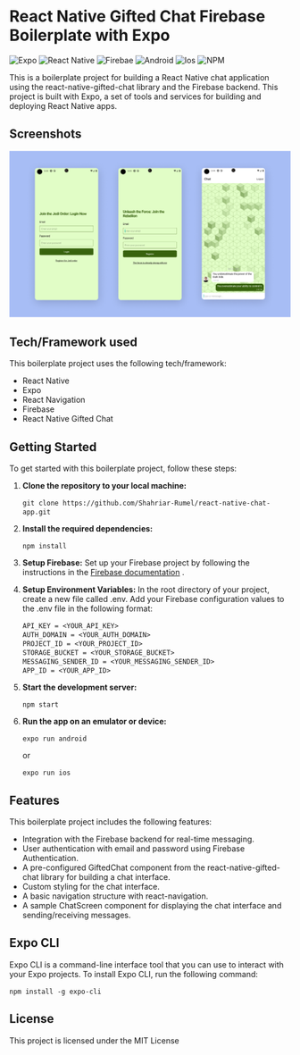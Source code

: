 # React Native Gifted Chat Firebase Boilerplate with Expo

![Expo](https://img.shields.io/badge/-Expo-000?&logo=expo&logoColor=ffffff)
![React Native](https://img.shields.io/badge/-React%20Native-000?&logo=React)
![Firebae](https://img.shields.io/badge/-Firebase-000?&logo=firebase&logoColor=#FFCA28)
![Android](https://img.shields.io/badge/-Android-000?&logo=android&logoColor=#FFCA28)
![Ios](https://img.shields.io/badge/-IOS-000?&logo=ios&logoColor=#FFCA28)
![NPM](https://img.shields.io/badge/-NPM-000?&logo=npm&logoColor=#FFCA28)

This is a boilerplate project for building a React Native chat application using the react-native-gifted-chat library and the Firebase backend. This project is built with Expo, a set of tools and services for building and deploying React Native apps.

## Screenshots

![Project Cover](./assets/cover.png)

## Tech/Framework used

This boilerplate project uses the following tech/framework:

- React Native
- Expo
- React Navigation
- Firebase
- React Native Gifted Chat

## Getting Started

To get started with this boilerplate project, follow these steps:

1. **Clone the repository to your local machine:**

   ```console
   git clone https://github.com/Shahriar-Rumel/react-native-chat-app.git
   ```

2. **Install the required dependencies:**

   ```console
   npm install
   ```

3. **Setup Firebase:** Set up your Firebase project by following the instructions in the [Firebase documentation](https://firebase.google.com/docs/build) .

4. **Setup Environment Variables:** In the root directory of your project, create a new file called .env. Add your Firebase configuration values to the .env file in the following format:

   ```env
   API_KEY = <YOUR_API_KEY>
   AUTH_DOMAIN = <YOUR_AUTH_DOMAIN>
   PROJECT_ID = <YOUR_PROJECT_ID>
   STORAGE_BUCKET = <YOUR_STORAGE_BUCKET>
   MESSAGING_SENDER_ID = <YOUR_MESSAGING_SENDER_ID>
   APP_ID = <YOUR_APP_ID>
   ```

5. **Start the development server:**

   ```
   npm start
   ```

6. **Run the app on an emulator or device:**

   ```
   expo run android
   ```

   or

   ```
   expo run ios
   ```

## Features

This boilerplate project includes the following features:

- Integration with the Firebase backend for real-time messaging.
- User authentication with email and password using Firebase Authentication.
- A pre-configured GiftedChat component from the react-native-gifted-chat library for building a chat interface.
- Custom styling for the chat interface.
- A basic navigation structure with react-navigation.
- A sample ChatScreen component for displaying the chat interface and sending/receiving messages.

## Expo CLI

Expo CLI is a command-line interface tool that you can use to interact with your Expo projects. To install Expo CLI, run the following command:

```
npm install -g expo-cli
```

## License

This project is licensed under the MIT License

